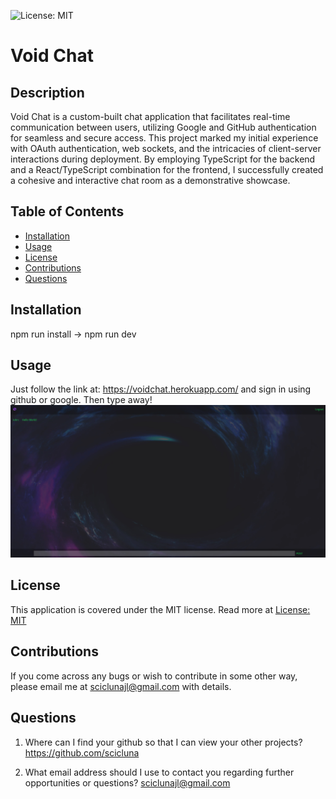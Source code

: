 ![License: MIT](https://img.shields.io/badge/License-MIT-yellow.svg)
  
  # Void Chat

  ## Description

  Void Chat is a custom-built chat application that facilitates real-time communication between users, utilizing Google and GitHub authentication for seamless and secure access. This project marked my initial experience with OAuth authentication, web sockets, and the intricacies of client-server interactions during deployment. By employing TypeScript for the backend and a React/TypeScript combination for the frontend, I successfully created a cohesive and interactive chat room as a demonstrative showcase.

  ## Table of Contents

  - [Installation](#installation)
  - [Usage](#usage)
  - [License](#license)
  - [Contributions](#contributions)
  - [Questions](#questions)

  ## Installation

  npm run install -> npm run dev 

  ## Usage

  Just follow the link at: https://voidchat.herokuapp.com/ and sign in using github or google. Then type away!
  ![A glorious chatroom](example.png)

  ## License

  This application is covered under the MIT license. Read more at [License: MIT](https://opensource.org/licenses/MIT)

  ## Contributions

  If you come across any bugs or wish to contribute in some other way, please email me at sciclunajl@gmail.com with details.

  ## Questions

  1. Where can I find your github so that I can view your other projects? https://github.com/scicluna

  2. What email address should I use to contact you regarding further opportunities or questions? sciclunajl@gmail.com

